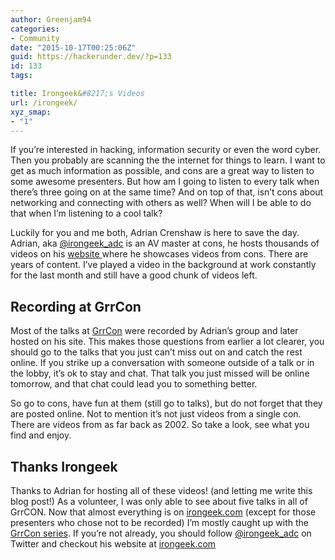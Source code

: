 ```yaml
---
author: Greenjam94
categories:
- Community
date: "2015-10-17T00:25:06Z"
guid: https://hackerunder.dev/?p=133
id: 133
tags:

title: Irongeek&#8217;s Videos
url: /irongeek/
xyz_smap:
- "1"
---
```


If you’re interested in hacking, information security or even the word cyber. Then you probably are scanning the the internet for things to learn. I want to get as much information as possible, and cons are a great way to listen to some awesome presenters. But how am I going to listen to every talk when there’s three going on at the same time? And on top of that, isn’t cons about networking and connecting with others as well? When will I be able to do that when I’m listening to a cool talk?

Luckily for you and me both, Adrian Crenshaw is here to save the day. Adrian, aka [@irongeek\_adc](https://twitter.com/irongeek_adc) is an AV master at cons, he hosts thousands of videos on his [website ](http://www.irongeek.com/)where he showcases videos from cons. There are years of content. I’ve played a video in the background at work constantly for the last month and still have a good chunk of videos left.

## Recording at GrrCon

Most of the talks at [GrrCon](http://grrcon.com) were recorded by Adrian’s group and later hosted on his site. This makes those questions from earlier a lot clearer, you should go to the talks that you just can’t miss out on and catch the rest online. If you strike up a conversation with someone outside of a talk or in the lobby, it’s ok to stay and chat. That talk you just missed will be online tomorrow, and that chat could lead you to something better.

So go to cons, have fun at them (still go to talks), but do not forget that they are posted online. Not to mention it’s not just videos from a single con. There are videos from as far back as 2002. So take a look, see what you find and enjoy.

## Thanks Irongeek

Thanks to Adrian for hosting all of these videos! (and letting me write this blog post!) As a volunteer, I was only able to see about five talks in all of GrrCON. Now that almost everything is on [irongeek.com](http://www.irongeek.com/) (except for those presenters who chose not to be recorded) I’m mostly caught up with the [GrrCon series](http://www.irongeek.com/i.php?page=videos/grrcon2015/mainlist). If you’re not already, you should follow [@irongeek\_adc](https://twitter.com/irongeek_adc) on Twitter and checkout his website at [irongeek.com](http://www.irongeek.com)